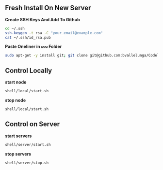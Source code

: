 Fresh Install On New Server
----------------------------
**Create SSH Keys And Add To Github**
```bash
cd ~/.ssh
ssh-keygen -t rsa -C "your_email@example.com"
cat ~/.ssh/id_rsa.pub
```

**Paste Oneliner in ```www``` Folder**
```bash
sudo apt-get -y install git; git clone git@github.com:bvallelunga/Codelaborate.git tmp; mv tmp/* tmp/.git* .; rm -R tmp/; sudo bash init/init.sh; git checkout .htaccess;
```

Control Locally
---------
**start node**
```bash
shell/local/start.sh
```

**stop node**
```bash
shell/local/start.sh
```


Control on Server
-----------
**start servers**
```bash
shell/server/start.sh
```

**stop servers**
```bash
shell/server/stop.sh
```
